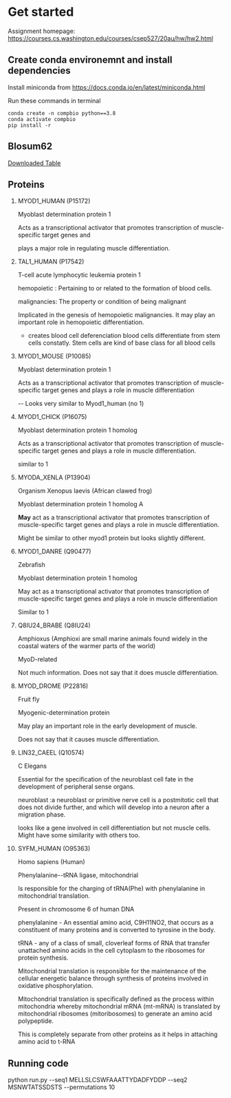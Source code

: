 # Get started

Assignment homepage: https://courses.cs.washington.edu/courses/csep527/20au/hw/hw2.html



## Create conda environemnt and install dependencies

Install miniconda from https://docs.conda.io/en/latest/miniconda.html

Run these commands in terminal

    conda create -n compbio python==3.8
    conda activate compbio
    pip install -r 

## Blosum62

[Downloaded Table](blosym62.txt)

## Proteins

1. MYOD1_HUMAN (P15172)

    Myoblast determination protein 1

    Acts as a transcriptional activator that promotes transcription of muscle-specific target genes and 
    
    plays a major role in regulating muscle differentiation.

2. TAL1_HUMAN (P17542)

    T-cell acute lymphocytic leukemia protein 1

    hemopoietic : Pertaining to or related to the formation of blood cells.

    malignancies: The property or condition of being malignant

    Implicated in the genesis of hemopoietic malignancies. It may play an important role in hemopoietic differentiation.

    - creates blood cell deferenciation
    blood cells differentiate from stem cells constatly. Stem cells are kind of base class for all blood cells

3. MYOD1_MOUSE (P10085)

    Myoblast determination protein 1

    Acts as a transcriptional activator that promotes transcription of muscle-specific target genes and plays a role in muscle differentiation

    -- Looks very similar to Myod1_human (no 1)

4. MYOD1_CHICK (P16075)
    
    Myoblast determination protein 1 homolog

    Acts as a transcriptional activator that promotes transcription of muscle-specific target genes and plays a role in muscle differentiation. 

    similar to 1

5. MYODA_XENLA (P13904)

    Organism
    Xenopus laevis (African clawed frog)

    Myoblast determination protein 1 homolog A

    **May** act as a transcriptional activator that promotes transcription of muscle-specific target genes and plays a role in muscle differentiation.

    Might be similar to other myod1 protein but looks slightly different. 

6. MYOD1_DANRE (Q90477)

    Zebrafish

    Myoblast determination protein 1 homolog

    May act as a transcriptional activator that promotes transcription of muscle-specific target genes and plays a role in muscle differentiation

    Similar to 1

7. Q8IU24_BRABE (Q8IU24)

    Amphioxus (Amphioxi are small marine animals found widely in the coastal waters of the warmer parts of the world)

    MyoD-related

    Not much information. Does not say that it does muscle differentiation.

8. MYOD_DROME (P22816)

    Fruit fly

    Myogenic-determination protein

    May play an important role in the early development of muscle.

    Does not say that it causes muscle differentiation.

9. LIN32_CAEEL (Q10574)

    C Elegans

    Essential for the specification of the neuroblast cell fate in the development of peripheral sense organs.

    neuroblast :a neuroblast or primitive nerve cell is a postmitotic cell that does not divide further, and which will develop into a neuron after a migration phase.

    looks like a gene involved in cell differentiation but not muscle cells. Might have some similarity with others too.

10. SYFM_HUMAN (O95363)

    Homo sapiens (Human)

    Phenylalanine--tRNA ligase, mitochondrial

    Is responsible for the charging of tRNA(Phe) with phenylalanine in mitochondrial translation.

    Present in chromosome 6 of human DNA

    phenylalanine - An essential amino acid, C9H11NO2, that occurs as a constituent of many proteins and is converted to tyrosine in the body.

    tRNA -  any of a class of small, cloverleaf forms of RNA that transfer unattached amino acids in the cell cytoplasm to the ribosomes for protein synthesis.

    Mitochondrial translation is responsible for the maintenance of the cellular energetic balance through synthesis of proteins involved in oxidative phosphorylation. 

    Mitochondrial translation is specifically defined as the process within mitochondria whereby mitochondrial mRNA (mt-mRNA) is translated by mitochondrial ribosomes (mitoribosomes) to generate an amino acid polypeptide.

    This is completely separate from other proteins as it helps in attaching amino acid to t-RNA



## Running code
python run.py --seq1 MELLSLCSWFAAATTYDADFYDDP --seq2 MSNWTATSSDSTS --permutations 10
